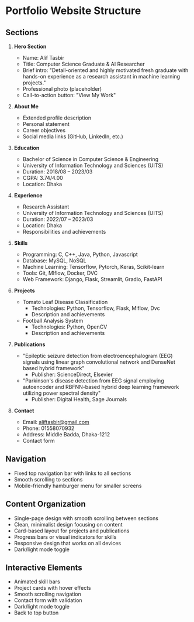 # Portfolio Website Structure

## Sections
1. **Hero Section**
   - Name: Alif Tasbir
   - Title: Computer Science Graduate & AI Researcher
   - Brief intro: "Detail-oriented and highly motivated fresh graduate with hands-on experience as a research assistant in machine learning projects."
   - Professional photo (placeholder)
   - Call-to-action button: "View My Work"

2. **About Me**
   - Extended profile description
   - Personal statement
   - Career objectives
   - Social media links (GitHub, LinkedIn, etc.)

3. **Education**
   - Bachelor of Science in Computer Science & Engineering
   - University of Information Technology and Sciences (UITS)
   - Duration: 2018/08 – 2023/03
   - CGPA: 3.74/4.00
   - Location: Dhaka

4. **Experience**
   - Research Assistant
   - University of Information Technology and Sciences (UITS)
   - Duration: 2022/07 – 2023/03
   - Location: Dhaka
   - Responsibilities and achievements

5. **Skills**
   - Programming: C, C++, Java, Python, Javascript
   - Database: MySQL, NoSQL
   - Machine Learning: Tensorflow, Pytorch, Keras, Scikit-learn
   - Tools: Git, Mlflow, Docker, DVC
   - Web Framework: Django, Flask, Streamlit, Gradio, FastAPI

6. **Projects**
   - Tomato Leaf Disease Classification
     - Technologies: Python, Tensorflow, Flask, Mlflow, Dvc
     - Description and achievements
   - Football Analysis System
     - Technologies: Python, OpenCV
     - Description and achievements

7. **Publications**
   - "Epileptic seizure detection from electroencephalogram (EEG) signals using linear graph convolutional network and DenseNet based hybrid framework"
     - Publisher: ScienceDirect, Elsevier
   - "Parkinson's disease detection from EEG signal employing autoencoder and RBFNN-based hybrid deep learning framework utilizing power spectral density"
     - Publisher: Digital Health, Sage Journals

8. **Contact**
   - Email: aliftasbir@gmail.com
   - Phone: 01558070932
   - Address: Middle Badda, Dhaka-1212
   - Contact form

## Navigation
- Fixed top navigation bar with links to all sections
- Smooth scrolling to sections
- Mobile-friendly hamburger menu for smaller screens

## Content Organization
- Single-page design with smooth scrolling between sections
- Clean, minimalist design focusing on content
- Card-based layout for projects and publications
- Progress bars or visual indicators for skills
- Responsive design that works on all devices
- Dark/light mode toggle

## Interactive Elements
- Animated skill bars
- Project cards with hover effects
- Smooth scrolling navigation
- Contact form with validation
- Dark/light mode toggle
- Back to top button
